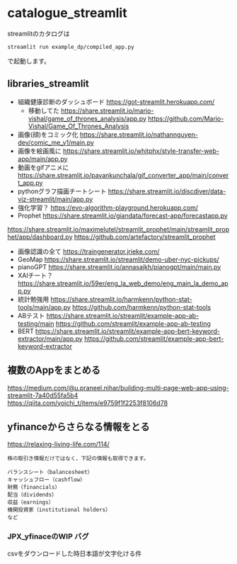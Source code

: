 # catalogue_streamlit
streamlitのカタログは
```
streamlit run example_dp/compiled_app.py
```
で起動します。


## libraries_streamlit
- 組織健康診断のダッシュボード
https://got-streamlit.herokuapp.com/
  - 移動してた
  https://share.streamlit.io/mario-vishal/game_of_thrones_analysis/app.py
  https://github.com/Mario-Vishal/Game_Of_Thrones_Analysis
- 画像(顔)をコミック化
https://share.streamlit.io/nathannguyen-dev/comic_me_v1/main.py
- 画像を絵画風に
https://share.streamlit.io/whitphx/style-transfer-web-app/main/app.py
- 動画をgifアニメに
https://share.streamlit.io/pavankunchala/gif_converter_app/main/convert_app.py
- pythonグラフ描画チートシート
https://share.streamlit.io/discdiver/data-viz-streamlit/main/app.py
- 強化学習？
https://evo-algorithm-playground.herokuapp.com/
- Prophet
https://share.streamlit.io/giandata/forecast-app/forecastapp.py  

https://share.streamlit.io/maximelutel/streamlit_prophet/main/streamlit_prophet/app/dashboard.py
https://github.com/artefactory/streamlit_prophet
- 画像認識の全て
https://traingenerator.jrieke.com/
- GeoMap
https://share.streamlit.io/streamlit/demo-uber-nyc-pickups/
- pianoGPT
https://share.streamlit.io/annasajkh/pianogpt/main/main.py
- XAIチート？
https://share.streamlit.io/59er/eng_la_web_demo/eng_main_la_demo_app.py
- 統計勉強用
https://share.streamlit.io/harmkenn/python-stat-tools/main/app.py
https://github.com/harmkenn/python-stat-tools
- ABテスト
https://share.streamlit.io/streamlit/example-app-ab-testing/main
https://github.com/streamlit/example-app-ab-testing
- BERT
https://share.streamlit.io/streamlit/example-app-bert-keyword-extractor/main/app.py
https://github.com/streamlit/example-app-bert-keyword-extractor

## 複数のAppをまとめる
https://medium.com/@u.praneel.nihar/building-multi-page-web-app-using-streamlit-7a40d55fa5b4  
https://qiita.com/yoichi_t/items/e9759f1f2253f8106d78  

## yfinanceからさらなる情報をとる
https://relaxing-living-life.com/114/  
```
株の取引き情報だけではなく、下記の情報も取得できます。

バランスシート（balancesheet）
キャッシュフロー（cashflow）
財務（financials）
配当（dividends）
収益（earnings）
機関投資家（institutional holders）
など
```

### JPX_yfinaceのWIP バグ
csvをダウンロードした時日本語が文字化ける件

